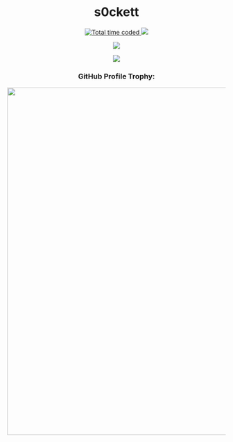 <h1 align="center">s0ckett</h1>

<p align="center">
  <a href="https://github.com/blessedroot">
    <img src="https://wakatime.com/badge/user/92b064c2-718f-404a-83af-39d09251e7c5.svg?style=for-the-badge" alt="Total time coded" />
  </a>
  <a href="https://github.com/s0ckett">
    <img src="https://komarev.com/ghpvc/?username=blessedroot&style=for-the-badge">
  </a>
</p>

<p align="center">
  <a href="https://github.com/blessedroot">
    <img src="https://github-readme-stats.vercel.app/api?username=blessedroot&count_private=true&theme=transparent&show_icons=true&hide_border=true&icon_color=blue&text_color=ffffff&ring_color=5d96f0">
  </a>
</p>

<p align="center">
  <a href="https://github.com/blessedroot">
    <img src="https://github-profile-summary-cards.vercel.app/api/cards/profile-details?username=blessedroot&theme=solarized_dark">
  </a>
</p>

<h3 align="center">GitHub Profile Trophy:</h3>
<p align="center">
  <a href="https://github.com/blessedroot">
    <img width=800 src="https://github-profile-trophy.vercel.app/?username=blessedroot&column=8&theme=discord&no-frame=true&no-bg=true"/>
  </a>
</p>
